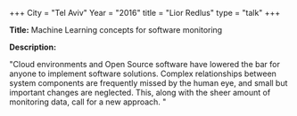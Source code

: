 +++
City = "Tel Aviv"
Year = "2016"
title = "Lior Redlus"
type = "talk"
+++

<div class="span-15  ">
  <div class="span-15  last ">
  <p><strong>Title:</strong>
  Machine Learning concepts for software monitoring
  </p>

  <p><strong>Description:</strong></p>

  <p>"Cloud environments and Open Source software have lowered the bar for anyone to implement software solutions.
Complex relationships between system components are frequently missed by the human eye, and small but important changes are neglected. This, along with the sheer amount of monitoring data, call for a new approach.
"</p>
  </div>
</div>
